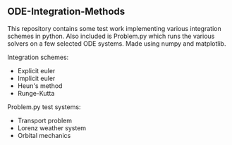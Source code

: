 ## ODE-Integration-Methods

This repository contains some test work implementing various integration schemes in python.  Also included is Problem.py which runs the various solvers on a few selected ODE systems.  Made using numpy and matplotlib.

Integration schemes:
- Explicit euler
- Implicit euler
- Heun's method
- Runge-Kutta

Problem.py test systems:
- Transport problem
- Lorenz weather system
- Orbital mechanics
